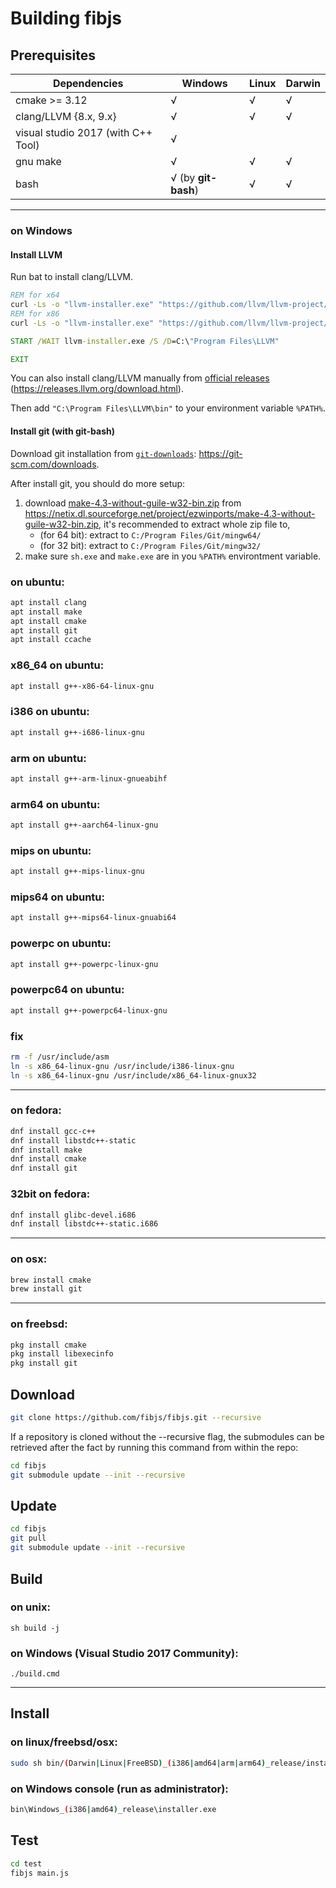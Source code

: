 # Building fibjs

## Prerequisites

| Dependencies | Windows | Linux | Darwin |
|--|--|--|--|
| cmake >= 3.12 | √ | √ | √ |
| clang/LLVM {8.x, 9.x} | √ | √ | √ |
| visual studio 2017 (with C++ Tool) | √ ||
| gnu make | √ | √ | √ |
| bash | √ (by **git-bash**) | √ | √ |

----------------------------------
### on Windows
#### Install LLVM

Run bat to install clang/LLVM.

```bat
REM for x64
curl -Ls -o "llvm-installer.exe" "https://github.com/llvm/llvm-project/releases/download/llvmorg-8.0.1/LLVM-8.0.1-win64.exe"
REM for x86
curl -Ls -o "llvm-installer.exe" "https://github.com/llvm/llvm-project/releases/download/llvmorg-8.0.1/LLVM-8.0.1-win32.exe"

START /WAIT llvm-installer.exe /S /D=C:\"Program Files\LLVM"

EXIT
```

You can also install clang/LLVM manually from [official releases](https://releases.llvm.org/download.html#9.0.1) (https://releases.llvm.org/download.html).

Then add `"C:\Program Files\LLVM\bin"` to your environment variable `%PATH%`.

#### Install git (with git-bash)

[`git-downloads`]:https://git-scm.com/downloads

Download git installation from [`git-downloads`]: https://git-scm.com/downloads.

After install git, you should do more setup:

1. download [make-4.3-without-guile-w32-bin.zip](https://netix.dl.sourceforge.net/project/ezwinports/make-4.3-without-guile-w32-bin.zip) from https://netix.dl.sourceforge.net/project/ezwinports/make-4.3-without-guile-w32-bin.zip, it's recommended to extract whole zip file to, 
	- (for 64 bit): extract to `C:/Program Files/Git/mingw64/`
	- (for 32 bit): extract to `C:/Program Files/Git/mingw32/`
1. make sure `sh.exe` and `make.exe` are in you `%PATH%` environtment variable.

### on ubuntu:

```sh
apt install clang
apt install make
apt install cmake
apt install git
apt install ccache
```

### x86_64 on ubuntu:

```sh
apt install g++-x86-64-linux-gnu
```

### i386 on ubuntu:

```sh
apt install g++-i686-linux-gnu
```

### arm on ubuntu:

```sh
apt install g++-arm-linux-gnueabihf
```

### arm64 on ubuntu:

```sh
apt install g++-aarch64-linux-gnu
```

### mips on ubuntu:

```sh
apt install g++-mips-linux-gnu
```

### mips64 on ubuntu:

```sh
apt install g++-mips64-linux-gnuabi64
```

### powerpc on ubuntu:

```sh
apt install g++-powerpc-linux-gnu
```

### powerpc64 on ubuntu:

```sh
apt install g++-powerpc64-linux-gnu
```

### fix

```sh
rm -f /usr/include/asm
ln -s x86_64-linux-gnu /usr/include/i386-linux-gnu
ln -s x86_64-linux-gnu /usr/include/x86_64-linux-gnux32
```

----------------------------------
### on fedora:

```sh
dnf install gcc-c++
dnf install libstdc++-static
dnf install make
dnf install cmake
dnf install git
```

### 32bit on fedora:

```sh
dnf install glibc-devel.i686
dnf install libstdc++-static.i686
```

----------------------------------
### on osx:

```sh
brew install cmake
brew install git
```

----------------------------------
### on freebsd:

```sh
pkg install cmake
pkg install libexecinfo
pkg install git
```

## Download

```sh
git clone https://github.com/fibjs/fibjs.git --recursive
```

If a repository is cloned without the --recursive flag, the submodules can be retrieved after the fact by running this command from within the repo:
```sh
cd fibjs
git submodule update --init --recursive
```

## Update

```sh
cd fibjs
git pull
git submodule update --init --recursive
```

## Build

### on unix:
	sh build -j

### on Windows (Visual Studio 2017 Community):
	./build.cmd

----------------------------------

## Install

### on linux/freebsd/osx:

```sh
sudo sh bin/(Darwin|Linux|FreeBSD)_(i386|amd64|arm|arm64)_release/installer.sh
```

### on Windows console (run as administrator):

```sh
bin\Windows_(i386|amd64)_release\installer.exe
```

## Test

```sh
cd test
fibjs main.js
```